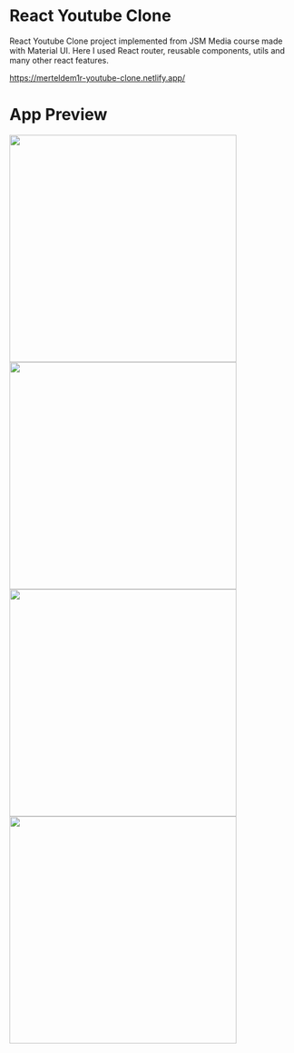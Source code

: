 # React Youtube Clone

React Youtube Clone project implemented from JSM Media course made with Material UI. Here I used React router, reusable components, utils and many other react features.

https://merteldem1r-youtube-clone.netlify.app/

# App Preview

<img width="400" src="https://user-images.githubusercontent.com/113149328/230723461-a9396656-0bc8-4086-bca5-5fdfbf524cee.png"> <img width="400" src="https://user-images.githubusercontent.com/113149328/230723442-0287b85a-6d3a-4e28-994c-87bdf8d4f619.png"> <img width="400" src="https://user-images.githubusercontent.com/113149328/230723502-b03924ca-dbfc-44ed-9714-d03ad0f84249.png"> <img width="400" src="https://user-images.githubusercontent.com/113149328/230723532-ff0f967b-6266-4491-84e3-b34706bbcc4a.png">
